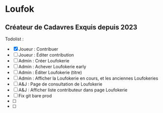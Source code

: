 # Loufok

## Créateur de Cadavres Exquis depuis 2023

Todolist :

-   [x] Joueur : Contribuer
-   [ ] Joueur : Éditer contribution
-   [ ] Admin : Créer Loufokerie
-   [ ] Admin : Achever Loufokerie early
-   [ ] Admin : Éditer Loufokerie (titre)
-   [ ] Admin : Afficher la Loufokerie en cours, et les anciennes Loufokeries
-   [ ] A&J : Page de consultation de Loufokerie
-   [ ] A&J : Afficher liste contributeur dans page Loufokerie
-   [ ] Fix git bare prod
-   [ ]
-   [ ]
